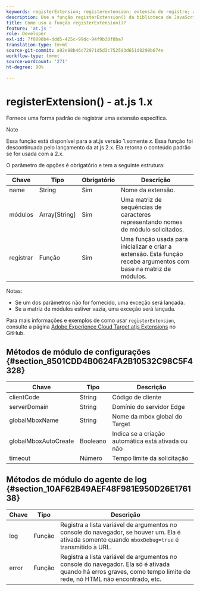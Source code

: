 ```yaml
---
keywords: registerExtension; registerextension; extensão de registro; at.js; funções; função; clientCode; serverDomain; globalMboxName; globalMboxAutoCreate; tempo limite
description: Use a função registerExtension() da biblioteca de JavaScript de Adobe [!DNL Target] at.js para registrar uma extensão específica. (at.js 1.x)
title: Como uso a função registerExtension()?
feature: 'at.js '
role: Developer
exl-id: 7f0898b4-ddd5-425c-99dc-94f9b30f8ba7
translation-type: tm+mt
source-git-commit: a92e88b46c72971d5d3c752593d651d8290b674e
workflow-type: tm+mt
source-wordcount: '271'
ht-degree: 90%

---
```


# registerExtension() - at.js 1.x

Fornece uma forma padrão de registrar uma extensão específica.

>[!NOTE]
>
>Essa função está disponível para a at.js versão 1.somente *x*. Essa função foi descontinuada pelo lançamento da at.js 2.x. Ela retorna o conteúdo padrão se for usada com a 2.x.

O parâmetro de opções é obrigatório e tem a seguinte estrutura:

| Chave | Tipo | Obrigatório | Descrição |
|--- |--- |--- |--- |
| name | String | Sim | Nome da extensão. |
| módulos | Array[String] | Sim | Uma matriz de sequências de caracteres representando nomes de módulo solicitados. |
| registrar | Função | Sim | Uma função usada para inicializar e criar a extensão. Esta função recebe argumentos com base na matriz de módulos. |

Notas:

* Se um dos parâmetros não for fornecido, uma exceção será lançada.
* Se a matriz de módulos estiver vazia, uma exceção será lançada.

Para mais informações e exemplos de como usar `registerExtension`, consulte a página [Adobe Experience Cloud Target atjs Extensions](https://github.com/Adobe-Marketing-Cloud/target-atjs-extensions) no GitHub.

## Métodos de módulo de configurações {#section_8501CDD4B0624FA2B10532C98C5F4328}

| Chave | Tipo | Descrição |
|--- |--- |--- |
| clientCode | String | Código de cliente |
| serverDomain | String | Domínio do servidor Edge |
| globalMboxName | String | Nome da mbox global do Target |
| globalMboxAutoCreate | Booleano | Indica se a criação automática está ativada ou não |
| timeout | Número | Tempo limite da solicitação |

## Métodos de módulo do agente de log   {#section_10AF62B49AEF48F981E950D26E176138}

| Chave | Tipo | Descrição |
|--- |--- |--- |
| log | Função | Registra a lista variável de argumentos no console do navegador, se houver um. Ela é ativada somente quando `mboxDebug=true` é transmitido à URL. |
| error | Função | Registra a lista variável de argumentos no console do navegador. Ela só é ativada quando há erros graves, como tempo limite de rede, nó HTML não encontrado, etc. |
